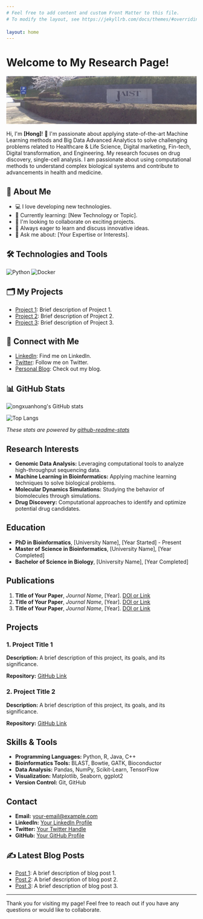 ```yaml
---
# Feel free to add content and custom Front Matter to this file.
# To modify the layout, see https://jekyllrb.com/docs/themes/#overriding-theme-defaults

layout: home
---
```


# Welcome to My Research Page!

![Header Image](images/jaist_uni.jpeg)

Hi, I'm **[Hong]**! 👋 I'm passionate about applying state-of-the-art Machine Learning methods and Big Data Advanced Analytics to solve challenging problems related to Healthcare & Life Science, Digital marketing, Fin-tech, Digital transformation, and Engineering.
My research focuses on drug discovery, single-cell analysis. I am passionate about using computational methods to understand complex biological systems and contribute to advancements in health and medicine.

## 🚀 About Me
- 💻 I love developing new technologies.
- 🌱 Currently learning: [New Technology or Topic].
- 👯 I'm looking to collaborate on exciting projects.
- 🤔 Always eager to learn and discuss innovative ideas.
- 💬 Ask me about: [Your Expertise or Interests].

## 🛠️ Technologies and Tools
![Python](https://img.shields.io/badge/Python-3776AB?style=for-the-badge&logo=python&logoColor=white)
![Docker](https://img.shields.io/badge/Docker-2496ED?style=for-the-badge&logo=docker&logoColor=white)

## 🗂️ My Projects
- [Project 1](https://github.com/yourusername/project1): Brief description of Project 1.
- [Project 2](https://github.com/yourusername/project2): Brief description of Project 2.
- [Project 3](https://github.com/yourusername/project3): Brief description of Project 3.

## 🔗 Connect with Me
- [LinkedIn](https://www.linkedin.com/in/your-profile): Find me on LinkedIn.
- [Twitter](https://twitter.com/yourusername): Follow me on Twitter.
- [Personal Blog](https://yourblog.com): Check out my blog.

## 📊 GitHub Stats
![ongxuanhong's GitHub stats](https://github-readme-stats.vercel.app/api?username=ongxuanhong&show_icons=true&theme=default)

![Top Langs](https://github-readme-stats.vercel.app/api/top-langs/?username=ongxuanhong&layout=compact)

*These stats are powered by [github-readme-stats](https://github.com/anuraghazra/github-readme-stats)*


## Research Interests

- **Genomic Data Analysis:** Leveraging computational tools to analyze high-throughput sequencing data.
- **Machine Learning in Bioinformatics:** Applying machine learning techniques to solve biological problems.
- **Molecular Dynamics Simulations:** Studying the behavior of biomolecules through simulations.
- **Drug Discovery:** Computational approaches to identify and optimize potential drug candidates.

## Education

- **PhD in Bioinformatics**, [University Name], [Year Started] - Present
- **Master of Science in Bioinformatics**, [University Name], [Year Completed]
- **Bachelor of Science in Biology**, [University Name], [Year Completed]

## Publications

1. **Title of Your Paper**, *Journal Name*, [Year]. [DOI or Link](#)
2. **Title of Your Paper**, *Journal Name*, [Year]. [DOI or Link](#)
3. **Title of Your Paper**, *Journal Name*, [Year]. [DOI or Link](#)

## Projects

### 1. Project Title 1

**Description:** A brief description of this project, its goals, and its significance.

**Repository:** [GitHub Link](#)

### 2. Project Title 2

**Description:** A brief description of this project, its goals, and its significance.

**Repository:** [GitHub Link](#)

## Skills & Tools

- **Programming Languages:** Python, R, Java, C++
- **Bioinformatics Tools:** BLAST, Bowtie, GATK, Bioconductor
- **Data Analysis:** Pandas, NumPy, Scikit-Learn, TensorFlow
- **Visualization:** Matplotlib, Seaborn, ggplot2
- **Version Control:** Git, GitHub

## Contact

- **Email:** [your-email@example.com](mailto:your-email@example.com)
- **LinkedIn:** [Your LinkedIn Profile](#)
- **Twitter:** [Your Twitter Handle](#)
- **GitHub:** [Your GitHub Profile](#)

## ✍️ Latest Blog Posts
<!-- BLOG-POST-LIST:START -->
- [Post 1](https://yourblog.com/post1): A brief description of blog post 1.
- [Post 2](https://yourblog.com/post2): A brief description of blog post 2.
- [Post 3](https://yourblog.com/post3): A brief description of blog post 3.
<!-- BLOG-POST-LIST:END -->

---

Thank you for visiting my page! Feel free to reach out if you have any questions or would like to collaborate.
